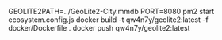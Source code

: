 GEOLITE2PATH=../GeoLite2-City.mmdb PORT=8080 pm2 start ecosystem.config.js
docker build -t qw4n7y/geolite2:latest -f docker/Dockerfile .
docker push qw4n7y/geolite2:latest
